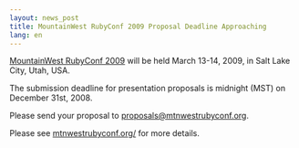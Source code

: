 ```yaml
---
layout: news_post
title: MountainWest RubyConf 2009 Proposal Deadline Approaching
lang: en
---
```


[MountainWest RubyConf 2009][1] will be held March 13-14, 2009, in Salt
Lake City, Utah, <span class="caps">USA</span>.

The submission deadline for presentation proposals is midnight (MST) on
December 31st, 2008.

Please send your proposal to proposals@mtnwestrubyconf.org.

Please see [mtnwestrubyconf.org/][1] for more details.

[1]: http://mtnwestrubyconf.org 
